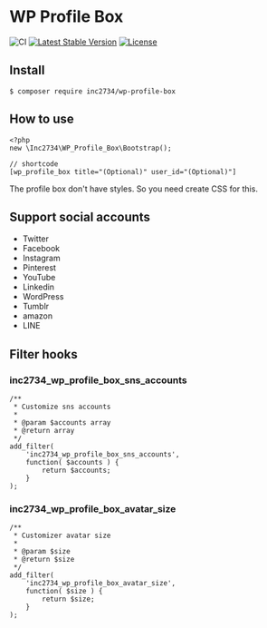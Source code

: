 # WP Profile Box

![CI](https://github.com/inc2734/wp-profile-box/workflows/CI/badge.svg)
[![Latest Stable Version](https://poser.pugx.org/inc2734/wp-profile-box/v/stable)](https://packagist.org/packages/inc2734/wp-profile-box)
[![License](https://poser.pugx.org/inc2734/wp-profile-box/license)](https://packagist.org/packages/inc2734/wp-profile-box)


## Install
```
$ composer require inc2734/wp-profile-box
```

## How to use
```
<?php
new \Inc2734\WP_Profile_Box\Bootstrap();

// shortcode
[wp_profile_box title="(Optional)" user_id="(Optional)"]
```

The profile box don't have styles. So you need create CSS for this.

## Support social accounts
* Twitter
* Facebook
* Instagram
* Pinterest
* YouTube
* Linkedin
* WordPress
* Tumblr
* amazon
* LINE

## Filter hooks

### inc2734_wp_profile_box_sns_accounts

```
/**
 * Customize sns accounts
 *
 * @param $accounts array
 * @return array
 */
add_filter(
	'inc2734_wp_profile_box_sns_accounts',
	function( $accounts ) {
		return $accounts;
	}
);
```

### inc2734_wp_profile_box_avatar_size

```
/**
 * Customizer avatar size
 *
 * @param $size
 * @return $size
 */
add_filter(
	'inc2734_wp_profile_box_avatar_size',
	function( $size ) {
		return $size;
	}
);
```
